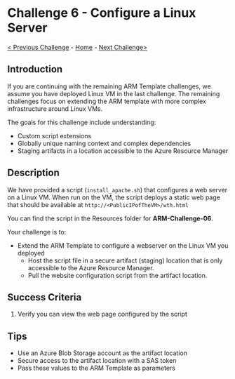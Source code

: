 # Challenge 6 - Configure a Linux Server

[< Previous Challenge](./ARM-Challenge-05.md) - [Home](../readme.md) - [Next Challenge>](./ARM-Challenge-07.md)

## Introduction

If you are continuing with the remaining ARM Template challenges, we assume you have deployed Linux VM in the last challenge.  The remaining challenges focus on extending the ARM template with more complex infrastructure around Linux VMs.

The goals for this challenge include understanding:
- Custom script extensions
- Globally unique naming context and complex dependencies
- Staging artifacts in a location accessible to the Azure Resource Manager

## Description

We have provided a script (`install_apache.sh`) that configures a web server on a Linux VM. When run on the VM, the script deploys a static web page that should be available at `http://<PublicIPofTheVM>/wth.html`

You can find the script in the Resources folder for **ARM-Challenge-06**.

Your challenge is to:

- Extend the ARM Template to configure a webserver on the Linux VM you deployed
    - Host the script file in a secure artifact (staging) location that is only accessible to the Azure Resource Manager.
    - Pull the website configuration script from the artifact location.

## Success Criteria

1. Verify you can view the web page configured by the script

## Tips

- Use an Azure Blob Storage account as the artifact location
- Secure access to the artifact location with a SAS token
- Pass these values to the ARM Template as parameters